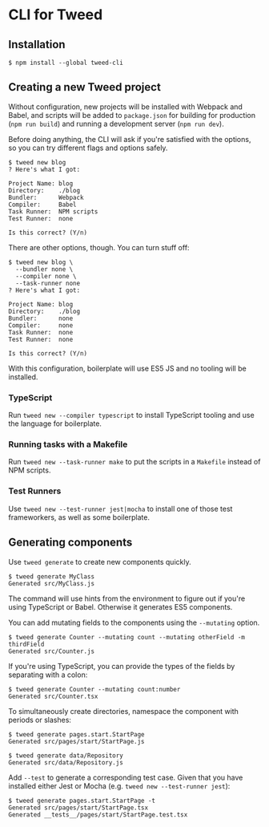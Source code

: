 # CLI for Tweed

## Installation

```shell
$ npm install --global tweed-cli
```

## Creating a new Tweed project
Without configuration, new projects will be installed with Webpack and Babel, and scripts
will be added to `package.json` for building for production (`npm run build`) and running
a development server (`npm run dev`).

Before doing anything, the CLI will ask if you're satisfied with the options, so you can
try different flags and options safely.

```shell
$ tweed new blog
? Here's what I got:

Project Name: blog
Directory:    ./blog
Bundler:      Webpack
Compiler:     Babel
Task Runner:  NPM scripts
Test Runner:  none

Is this correct? (Y/n)
```

There are other options, though. You can turn stuff off:

```shell
$ tweed new blog \
  --bundler none \
  --compiler none \
  --task-runner none
? Here's what I got:

Project Name: blog
Directory:    ./blog
Bundler:      none
Compiler:     none
Task Runner:  none
Test Runner:  none

Is this correct? (Y/n)
```

With this configuration, boilerplate will use ES5 JS and no tooling will be installed.

### TypeScript
Run `tweed new --compiler typescript` to install TypeScript tooling and use the language
for boilerplate.

### Running tasks with a Makefile
Run `tweed new --task-runner make` to put the scripts in a `Makefile` instead of NPM
scripts.

### Test Runners
Use `tweed new --test-runner jest|mocha` to install one of those test frameworkers, as
well as some boilerplate.

## Generating components
Use `tweed generate` to create new components quickly.

```shell
$ tweed generate MyClass
Generated src/MyClass.js
```

The command will use hints from the environment to figure out if you're using TypeScript
or Babel. Otherwise it generates ES5 components.

You can add mutating fields to the components using the `--mutating` option.

```shell
$ tweed generate Counter --mutating count --mutating otherField -m thirdField
Generated src/Counter.js
```

If you're using TypeScript, you can provide the types of the fields by separating with a
colon:

```shell
$ tweed generate Counter --mutating count:number
Generated src/Counter.tsx
```

To simultaneously create directories, namespace the component with periods or slashes:

```shell
$ tweed generate pages.start.StartPage
Generated src/pages/start/StartPage.js

$ tweed generate data/Repository
Generated src/data/Repository.js
```

Add `--test` to generate a corresponding test case. Given that you have installed either
Jest or Mocha (e.g. `tweed new --test-runner jest`):

```shell
$ tweed generate pages.start.StartPage -t
Generated src/pages/start/StartPage.tsx
Generated __tests__/pages/start/StartPage.test.tsx
```
